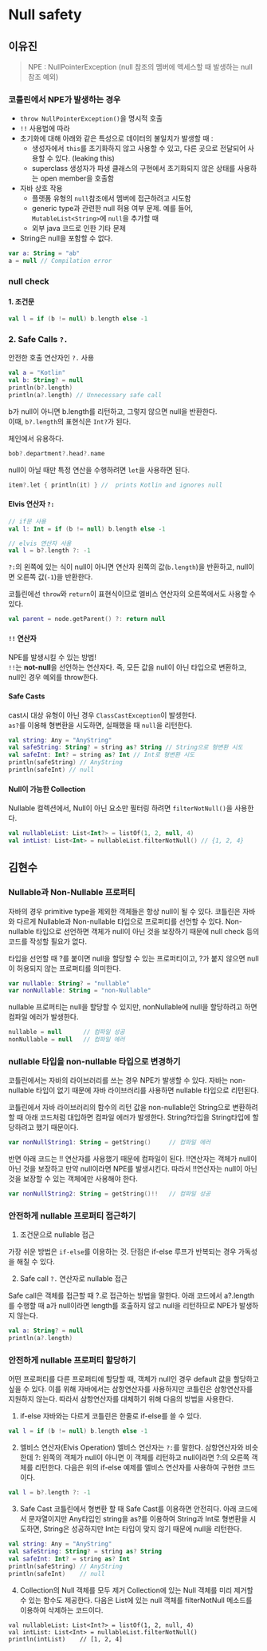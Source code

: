 # Null safety
## 이유진
> NPE : NullPointerException (null 참조의 멤버에 액세스할 때 발생하는 null 참조 예외)

### 코틀린에서 NPE가 발생하는 경우
- `throw NullPointerException()`을 명시적 호출
- `!!` 사용법에 따라
- 초기화에 대해 아래와 같은 특성으로 데이터의 불일치가 발생할 때 :
  - 생성자에서 `this`를 초기화하지 않고 사용할 수 있고, 다른 곳으로 전달되어 사용할 수 있다. (leaking this)
  - superclass 생성자가 파생 클래스의 구현에서 초기화되지 않은 상태를 사용하는 open member을 호출함
- 자바 상호 작용
  - 플랫폼 유형의 `null`참조에서 멤버에 접근하려고 시도함
  - generic type과 관련한 null 허용 여부 문제. 예를 들어,  `MutableList<String>`에 `null`을 추가할 때
  - 외부 java 코드로 인한 기타 문제
- String은 null을 포함할 수 없다.
```kotlin
var a: String = "ab"
a = null // Compilation error
```
### null check
#### 1. 조건문
```kotlin
val l = if (b != null) b.length else -1
```
### 2. Safe Calls `?.`
안전한 호출 연산자인 `?.` 사용  
```kotlin
val a = "Kotlin"
val b: String? = null
println(b?.length)
println(a?.length) // Unnecessary safe call
```
b가 null이 아니면 b.length를 리턴하고, 그렇지 않으면 null을 반환한다.  
이때, `b?.length`의 표현식은 `Int?`가 된다.

체인에서 유용하다.
```kotlin
bob?.department?.head?.name
```

null이 아닐 때만 특정 연산을 수행하려면 `let`을 사용하면 된다.
```kotlin
item?.let { println(it) } //  prints Kotlin and ignores null
```

#### Elvis 연산자 `?:`
```kotlin
// if문 사용
val l: Int = if (b != null) b.length else -1

// elvis 연산자 사용
val l = b?.length ?: -1
```
`?:`의 왼쪽에 있는 식이 null이 아니면 연산자 왼쪽의 값(`b.length`)을 반환하고, null이면 오른쪽 값(`-1`)을 반환한다.

코틀린에선 `throw`와 `return`이 표현식이므로 엘비스 연산자의 오른쪽에서도 사용할 수 있다.
```kotlin
val parent = node.getParent() ?: return null
```

#### `!!` 연산자
NPE를 발생시킬 수 있는 방법!  
`!!`는 **not-null**을 선언하는 연산자다. 즉, 모든 값을 null이 아닌 타입으로 변환하고, null인 경우 예외를 throw한다.

#### Safe Casts
cast시 대상 유형이 아닌 경우 `ClassCastException`이 발생한다.   
`as?`를 이용해 형변환을 시도하면, 실패했을 때 `null`을 리턴한다.
```kotlin
val string: Any = "AnyString"
val safeString: String? = string as? String // String으로 형변환 시도
val safeInt: Int? = string as? Int // Int로 형변환 시도
println(safeString) // AnyString
println(safeInt) // null
```

#### Null이 가능한 Collection
Nullable 컬렉션에서, Null이 아닌 요소만 필터링 하려면 `filterNotNull()`을 사용한다.
```kotlin
val nullableList: List<Int?> = listOf(1, 2, null, 4)
val intList: List<Int> = nullableList.filterNotNull() // {1, 2, 4}
```

## 김현수

### Nullable과 Non-Nullable 프로퍼티

자바의 경우 primitive type을 제외한 객체들은 항상 null이 될 수 있다. 코틀린은 자바와 다르게 Nullable과 Non-nullable 타입으로 프로퍼티를 선언할 수 있다. Non-nullable 타입으로 선언하면 객체가 null이 아닌 것을 보장하기 때문에 null check 등의 코드를 작성할 필요가 없다.

타입을 선언할 때 ?를 붙이면 null을 할당할 수 있는 프로퍼티이고, ?가 붙지 않으면 null이 허용되지 않는 프로퍼티를 의미한다.

```kotlin
var nullable: String? = "nullable"
var nonNullable: String = "non-Nullable"
```

nullable 프로퍼티는 null을 할당할 수 있지만, nonNullable에 null을 할당하려고 하면 컴파일 에러가 발생한다.

```kotlin
nullable = null      // 컴파일 성공
nonNullable = null   // 컴파일 에러
```

### nullable 타입을 non-nullable 타입으로 변경하기
코틀린에서는 자바의 라이브러리를 쓰는 경우 NPE가 발생할 수 있다. 자바는 non-nullable 타입이 없기 때문에 자바 라이브러리를 사용하면 nullable 타입으로 리턴된다.

코틀린에서 자바 라이브러리의 함수의 리턴 값을 non-nullable인 String으로 변환하려 할 때 아래 코드처럼 대입하면 컴파일 에러가 발생한다. String?타입을 String타입에 할당하려고 했기 때문이다.

```kotlin
var nonNullString1: String = getString()     // 컴파일 에러
```

반면 아래 코드는 !! 연산자를 사용했기 때문에 컴파일이 된다. !!연산자는 객체가 null이 아닌 것을 보장하고 만약 null이라면 NPE를 발생시킨다. 따라서 !!연산자는 null이 아닌 것을 보장할 수 있는 객체에만 사용해야 한다.

```kotlin
var nonNullString2: String = getString()!!   // 컴파일 성공
```

### 안전하게 nullable 프로퍼티 접근하기

1. 조건문으로 nullable 접근

가장 쉬운 방법은 `if-else`를 이용하는 것. 단점은 if-else 루프가 반복되는 경우 가독성을 해칠 수 있다.
	
2. Safe call `?.` 연산자로 nullable 접근

Safe call은 객체를 접근할 때 ?.로 접근하는 방법을 말한다. 아래 코드에서 a?.length를 수행할 때 a가 null이라면 length를 호출하지 않고 null을 리턴하므로 NPE가 발생하지 않는다.

```kotlin
val a: String? = null
println(a?.length)
```

### 안전하게 nullable 프로퍼티 할당하기

어떤 프로퍼티를 다른 프로퍼티에 할당할 때, 객체가 null인 경우 default 값을 할당하고 싶을 수 있다. 이를 위해 자바에서는 삼항연산자를 사용하지만 코틀린은 삼항연산자를 지원하지 않는다. 따라서 삼항연산자를 대체하기 위해 다음의 방법을 사용한다.

1. if-else
자바와는 다르게 코틀린은 한줄로 if-else를 쓸 수 있다. 

```kotlin
val l = if (b != null) b.length else -1
```

2. 엘비스 연산자(Elvis Operation)
엘비스 연산자는 `?:`를 말한다. 삼항연산자와 비슷한데 ?: 왼쪽의 객체가 null이 아니면 이 객체를 리턴하고 null이라면 ?:의 오른쪽 객체를 리턴한다. 다음은 위의 if-else 예제를 엘비스 연산자를 사용하여 구현한 코드이다.

```kotlin
val l = b?.length ?: -1
```

3. Safe Cast
코틀린에서 형변환 할 때 Safe Cast를 이용하면 안전히다. 아래 코드에서 문자열이지만 Any타입인 string을 as?를 이용하여 String과 Int로 형변환을 시도하면, String은 성공하지만 Int는 타입이 맞지 않기 때문에 null을 리턴한다.

```kotlin
val string: Any = "AnyString"
val safeString: String? = string as? String
val safeInt: Int? = string as? Int
println(safeString) // AnyString
println(safeInt)	// null
```

4. Collection의 Null 객체를 모두 제거
Collection에 있는 Null 객체를 미리 제거할 수 있는 함수도 제공한다. 다음은 List에 있는 null 객체를 filterNotNull 메소드를 이용하여 삭제하는 코드이다.

```
val nullableList: List<Int?> = listOf(1, 2, null, 4)
val intList: List<Int> = nullableList.filterNotNull()
println(intList)	// [1, 2, 4]
```

